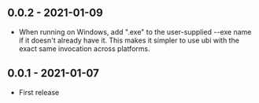 ## 0.0.2 - 2021-01-09

* When running on Windows, add ".exe" to the user-supplied --exe name if it
  doesn't already have it. This makes it simpler to use ubi with the exact
  same invocation across platforms.


## 0.0.1 - 2021-01-07

* First release
